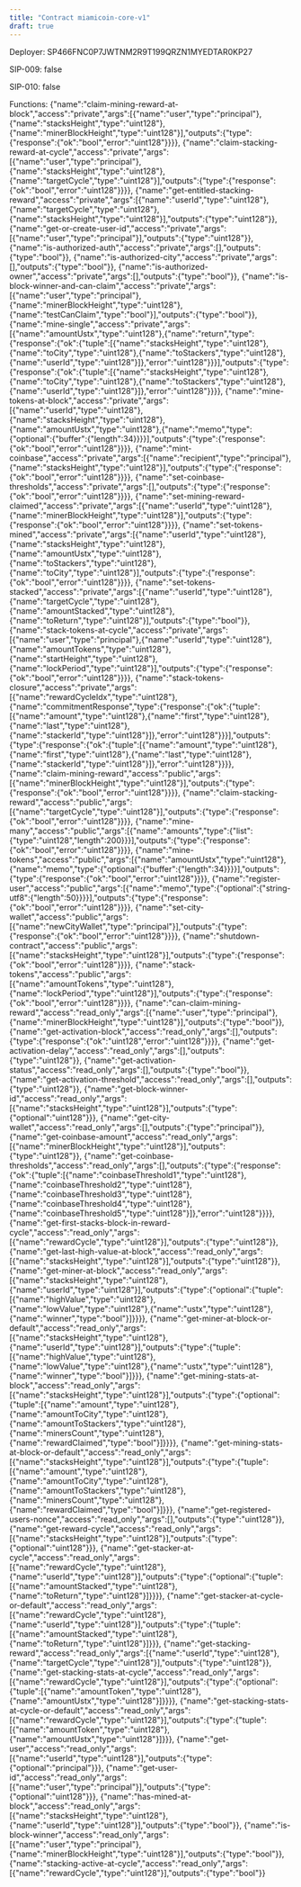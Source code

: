 ```yaml
---
title: "Contract miamicoin-core-v1"
draft: true
---
```

Deployer: SP466FNC0P7JWTNM2R9T199QRZN1MYEDTAR0KP27

SIP-009: false

SIP-010: false

Functions:
{"name":"claim-mining-reward-at-block","access":"private","args":[{"name":"user","type":"principal"},{"name":"stacksHeight","type":"uint128"},{"name":"minerBlockHeight","type":"uint128"}],"outputs":{"type":{"response":{"ok":"bool","error":"uint128"}}}}, {"name":"claim-stacking-reward-at-cycle","access":"private","args":[{"name":"user","type":"principal"},{"name":"stacksHeight","type":"uint128"},{"name":"targetCycle","type":"uint128"}],"outputs":{"type":{"response":{"ok":"bool","error":"uint128"}}}}, {"name":"get-entitled-stacking-reward","access":"private","args":[{"name":"userId","type":"uint128"},{"name":"targetCycle","type":"uint128"},{"name":"stacksHeight","type":"uint128"}],"outputs":{"type":"uint128"}}, {"name":"get-or-create-user-id","access":"private","args":[{"name":"user","type":"principal"}],"outputs":{"type":"uint128"}}, {"name":"is-authorized-auth","access":"private","args":[],"outputs":{"type":"bool"}}, {"name":"is-authorized-city","access":"private","args":[],"outputs":{"type":"bool"}}, {"name":"is-authorized-owner","access":"private","args":[],"outputs":{"type":"bool"}}, {"name":"is-block-winner-and-can-claim","access":"private","args":[{"name":"user","type":"principal"},{"name":"minerBlockHeight","type":"uint128"},{"name":"testCanClaim","type":"bool"}],"outputs":{"type":"bool"}}, {"name":"mine-single","access":"private","args":[{"name":"amountUstx","type":"uint128"},{"name":"return","type":{"response":{"ok":{"tuple":[{"name":"stacksHeight","type":"uint128"},{"name":"toCity","type":"uint128"},{"name":"toStackers","type":"uint128"},{"name":"userId","type":"uint128"}]},"error":"uint128"}}}],"outputs":{"type":{"response":{"ok":{"tuple":[{"name":"stacksHeight","type":"uint128"},{"name":"toCity","type":"uint128"},{"name":"toStackers","type":"uint128"},{"name":"userId","type":"uint128"}]},"error":"uint128"}}}}, {"name":"mine-tokens-at-block","access":"private","args":[{"name":"userId","type":"uint128"},{"name":"stacksHeight","type":"uint128"},{"name":"amountUstx","type":"uint128"},{"name":"memo","type":{"optional":{"buffer":{"length":34}}}}],"outputs":{"type":{"response":{"ok":"bool","error":"uint128"}}}}, {"name":"mint-coinbase","access":"private","args":[{"name":"recipient","type":"principal"},{"name":"stacksHeight","type":"uint128"}],"outputs":{"type":{"response":{"ok":"bool","error":"uint128"}}}}, {"name":"set-coinbase-thresholds","access":"private","args":[],"outputs":{"type":{"response":{"ok":"bool","error":"uint128"}}}}, {"name":"set-mining-reward-claimed","access":"private","args":[{"name":"userId","type":"uint128"},{"name":"minerBlockHeight","type":"uint128"}],"outputs":{"type":{"response":{"ok":"bool","error":"uint128"}}}}, {"name":"set-tokens-mined","access":"private","args":[{"name":"userId","type":"uint128"},{"name":"stacksHeight","type":"uint128"},{"name":"amountUstx","type":"uint128"},{"name":"toStackers","type":"uint128"},{"name":"toCity","type":"uint128"}],"outputs":{"type":{"response":{"ok":"bool","error":"uint128"}}}}, {"name":"set-tokens-stacked","access":"private","args":[{"name":"userId","type":"uint128"},{"name":"targetCycle","type":"uint128"},{"name":"amountStacked","type":"uint128"},{"name":"toReturn","type":"uint128"}],"outputs":{"type":"bool"}}, {"name":"stack-tokens-at-cycle","access":"private","args":[{"name":"user","type":"principal"},{"name":"userId","type":"uint128"},{"name":"amountTokens","type":"uint128"},{"name":"startHeight","type":"uint128"},{"name":"lockPeriod","type":"uint128"}],"outputs":{"type":{"response":{"ok":"bool","error":"uint128"}}}}, {"name":"stack-tokens-closure","access":"private","args":[{"name":"rewardCycleIdx","type":"uint128"},{"name":"commitmentResponse","type":{"response":{"ok":{"tuple":[{"name":"amount","type":"uint128"},{"name":"first","type":"uint128"},{"name":"last","type":"uint128"},{"name":"stackerId","type":"uint128"}]},"error":"uint128"}}}],"outputs":{"type":{"response":{"ok":{"tuple":[{"name":"amount","type":"uint128"},{"name":"first","type":"uint128"},{"name":"last","type":"uint128"},{"name":"stackerId","type":"uint128"}]},"error":"uint128"}}}}, {"name":"claim-mining-reward","access":"public","args":[{"name":"minerBlockHeight","type":"uint128"}],"outputs":{"type":{"response":{"ok":"bool","error":"uint128"}}}}, {"name":"claim-stacking-reward","access":"public","args":[{"name":"targetCycle","type":"uint128"}],"outputs":{"type":{"response":{"ok":"bool","error":"uint128"}}}}, {"name":"mine-many","access":"public","args":[{"name":"amounts","type":{"list":{"type":"uint128","length":200}}}],"outputs":{"type":{"response":{"ok":"bool","error":"uint128"}}}}, {"name":"mine-tokens","access":"public","args":[{"name":"amountUstx","type":"uint128"},{"name":"memo","type":{"optional":{"buffer":{"length":34}}}}],"outputs":{"type":{"response":{"ok":"bool","error":"uint128"}}}}, {"name":"register-user","access":"public","args":[{"name":"memo","type":{"optional":{"string-utf8":{"length":50}}}}],"outputs":{"type":{"response":{"ok":"bool","error":"uint128"}}}}, {"name":"set-city-wallet","access":"public","args":[{"name":"newCityWallet","type":"principal"}],"outputs":{"type":{"response":{"ok":"bool","error":"uint128"}}}}, {"name":"shutdown-contract","access":"public","args":[{"name":"stacksHeight","type":"uint128"}],"outputs":{"type":{"response":{"ok":"bool","error":"uint128"}}}}, {"name":"stack-tokens","access":"public","args":[{"name":"amountTokens","type":"uint128"},{"name":"lockPeriod","type":"uint128"}],"outputs":{"type":{"response":{"ok":"bool","error":"uint128"}}}}, {"name":"can-claim-mining-reward","access":"read_only","args":[{"name":"user","type":"principal"},{"name":"minerBlockHeight","type":"uint128"}],"outputs":{"type":"bool"}}, {"name":"get-activation-block","access":"read_only","args":[],"outputs":{"type":{"response":{"ok":"uint128","error":"uint128"}}}}, {"name":"get-activation-delay","access":"read_only","args":[],"outputs":{"type":"uint128"}}, {"name":"get-activation-status","access":"read_only","args":[],"outputs":{"type":"bool"}}, {"name":"get-activation-threshold","access":"read_only","args":[],"outputs":{"type":"uint128"}}, {"name":"get-block-winner-id","access":"read_only","args":[{"name":"stacksHeight","type":"uint128"}],"outputs":{"type":{"optional":"uint128"}}}, {"name":"get-city-wallet","access":"read_only","args":[],"outputs":{"type":"principal"}}, {"name":"get-coinbase-amount","access":"read_only","args":[{"name":"minerBlockHeight","type":"uint128"}],"outputs":{"type":"uint128"}}, {"name":"get-coinbase-thresholds","access":"read_only","args":[],"outputs":{"type":{"response":{"ok":{"tuple":[{"name":"coinbaseThreshold1","type":"uint128"},{"name":"coinbaseThreshold2","type":"uint128"},{"name":"coinbaseThreshold3","type":"uint128"},{"name":"coinbaseThreshold4","type":"uint128"},{"name":"coinbaseThreshold5","type":"uint128"}]},"error":"uint128"}}}}, {"name":"get-first-stacks-block-in-reward-cycle","access":"read_only","args":[{"name":"rewardCycle","type":"uint128"}],"outputs":{"type":"uint128"}}, {"name":"get-last-high-value-at-block","access":"read_only","args":[{"name":"stacksHeight","type":"uint128"}],"outputs":{"type":"uint128"}}, {"name":"get-miner-at-block","access":"read_only","args":[{"name":"stacksHeight","type":"uint128"},{"name":"userId","type":"uint128"}],"outputs":{"type":{"optional":{"tuple":[{"name":"highValue","type":"uint128"},{"name":"lowValue","type":"uint128"},{"name":"ustx","type":"uint128"},{"name":"winner","type":"bool"}]}}}}, {"name":"get-miner-at-block-or-default","access":"read_only","args":[{"name":"stacksHeight","type":"uint128"},{"name":"userId","type":"uint128"}],"outputs":{"type":{"tuple":[{"name":"highValue","type":"uint128"},{"name":"lowValue","type":"uint128"},{"name":"ustx","type":"uint128"},{"name":"winner","type":"bool"}]}}}, {"name":"get-mining-stats-at-block","access":"read_only","args":[{"name":"stacksHeight","type":"uint128"}],"outputs":{"type":{"optional":{"tuple":[{"name":"amount","type":"uint128"},{"name":"amountToCity","type":"uint128"},{"name":"amountToStackers","type":"uint128"},{"name":"minersCount","type":"uint128"},{"name":"rewardClaimed","type":"bool"}]}}}}, {"name":"get-mining-stats-at-block-or-default","access":"read_only","args":[{"name":"stacksHeight","type":"uint128"}],"outputs":{"type":{"tuple":[{"name":"amount","type":"uint128"},{"name":"amountToCity","type":"uint128"},{"name":"amountToStackers","type":"uint128"},{"name":"minersCount","type":"uint128"},{"name":"rewardClaimed","type":"bool"}]}}}, {"name":"get-registered-users-nonce","access":"read_only","args":[],"outputs":{"type":"uint128"}}, {"name":"get-reward-cycle","access":"read_only","args":[{"name":"stacksHeight","type":"uint128"}],"outputs":{"type":{"optional":"uint128"}}}, {"name":"get-stacker-at-cycle","access":"read_only","args":[{"name":"rewardCycle","type":"uint128"},{"name":"userId","type":"uint128"}],"outputs":{"type":{"optional":{"tuple":[{"name":"amountStacked","type":"uint128"},{"name":"toReturn","type":"uint128"}]}}}}, {"name":"get-stacker-at-cycle-or-default","access":"read_only","args":[{"name":"rewardCycle","type":"uint128"},{"name":"userId","type":"uint128"}],"outputs":{"type":{"tuple":[{"name":"amountStacked","type":"uint128"},{"name":"toReturn","type":"uint128"}]}}}, {"name":"get-stacking-reward","access":"read_only","args":[{"name":"userId","type":"uint128"},{"name":"targetCycle","type":"uint128"}],"outputs":{"type":"uint128"}}, {"name":"get-stacking-stats-at-cycle","access":"read_only","args":[{"name":"rewardCycle","type":"uint128"}],"outputs":{"type":{"optional":{"tuple":[{"name":"amountToken","type":"uint128"},{"name":"amountUstx","type":"uint128"}]}}}}, {"name":"get-stacking-stats-at-cycle-or-default","access":"read_only","args":[{"name":"rewardCycle","type":"uint128"}],"outputs":{"type":{"tuple":[{"name":"amountToken","type":"uint128"},{"name":"amountUstx","type":"uint128"}]}}}, {"name":"get-user","access":"read_only","args":[{"name":"userId","type":"uint128"}],"outputs":{"type":{"optional":"principal"}}}, {"name":"get-user-id","access":"read_only","args":[{"name":"user","type":"principal"}],"outputs":{"type":{"optional":"uint128"}}}, {"name":"has-mined-at-block","access":"read_only","args":[{"name":"stacksHeight","type":"uint128"},{"name":"userId","type":"uint128"}],"outputs":{"type":"bool"}}, {"name":"is-block-winner","access":"read_only","args":[{"name":"user","type":"principal"},{"name":"minerBlockHeight","type":"uint128"}],"outputs":{"type":"bool"}}, {"name":"stacking-active-at-cycle","access":"read_only","args":[{"name":"rewardCycle","type":"uint128"}],"outputs":{"type":"bool"}}
